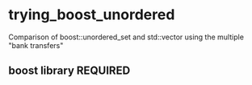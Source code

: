 # trying_boost_unordered
Comparison of boost::unordered_set and std::vector using the multiple "bank transfers"

## boost library REQUIRED
